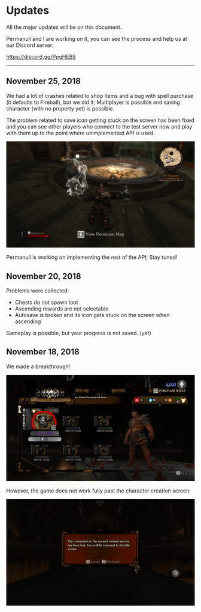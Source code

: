 # Updates
All the major updates will be on this document.

Permanull and I are working on it, you can see the process and help us at our Discord server:

https://discord.gg/PpgHEB8

---

## November 25, 2018
We had a lot of crashes related to shop items and a bug with spell purchase (it defaults to Fireball), but we did it; Multiplayer is possible and saving character (with no property yet) is possible.

The problem related to save icon getting stuck on the screen has been fixed and you can see other players who connect to the test server now and play with them up to the point where unimplemented API is used.

![Screenshot 3](https://github.com/UnforeseenOcean/Ascender/raw/master/img/233630_20181121202132_1.png "OH YES")

Permanull is working on implementing the rest of the API; Stay tuned!

## November 20, 2018
Problems were collected:
- Chests do not spawn loot
- Ascending rewards are not selectable
- Autosave is broken and its icon gets stuck on the screen when ascending

Gameplay is possible, but your progress is not saved. (yet)

## November 18, 2018
We made a breakthrough! 

![Screenshot 1](https://github.com/UnforeseenOcean/Ascender/raw/master/img/1.png "YES!")

However, the game does not work fully past the character creation screen:

![Screenshot 2](https://github.com/UnforeseenOcean/Ascender/raw/master/img/2.png "NOOO!")


